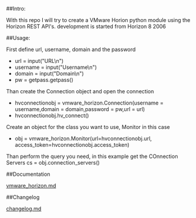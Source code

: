 ##Intro:

With this repo I will try to create a VMware Horion python module using the Horizon REST API's.
development is started from Horizon 8 2006


##Usage:

First define url, username, domain and the password
* url = input("URL\n")
* username = input("Username\n")
* domain = input("Domain\n")
* pw = getpass.getpass()

Than create the Connection object and open the connection
* hvconnectionobj = vmware_horizon.Connection(username = username,domain = domain,password = pw,url = url)
* hvconnectionobj.hv_connect()

Create an object for the class you want to use, Monitor in this case
* obj = vmware_horizon.Monitor(url=hvconnectionobj.url, access_token=hvconnectionobj.access_token)

Than perform the query you need, in this example get the COnnection Servers
cs = obj.connection_servers()

##Documentation

[vmware_horizon.md](vmware_horizon.md)

##Changelog

[changelog.md](changelog.ms)